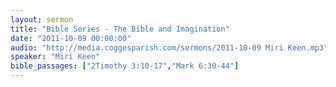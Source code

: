 ```yaml
---
layout: sermon
title: "Bible Series - The Bible and Imagination"
date: "2011-10-09 00:00:00"
audio: "http://media.coggesparish.com/sermons/2011-10-09 Miri Keen.mp3"
speaker: "Miri Keen"
bible_passages: ["2Timothy 3:10-17","Mark 6:30-44"]
---
```

